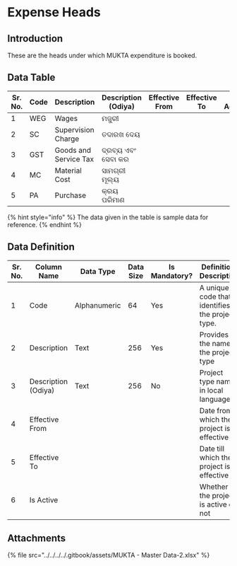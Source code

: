 # Expense Heads

## Introduction

These are the heads under which MUKTA expenditure is booked.&#x20;

## Data Table

| Sr. No. | Code | Description           | Description (Odiya) | Effective From | Effective To | Is Active |
| ------- | ---- | --------------------- | ------------------- | -------------- | ------------ | --------- |
| 1       | WEG  | Wages                 | ମଜୁରୀ               |                |              |           |
| 2       | SC   | Supervision Charge    | ତଦାରଖ ଦେୟ           |                |              |           |
| 3       | GST  | Goods and Service Tax | ଦ୍ରବ୍ୟ ଏବଂ ସେବା କର  |                |              |           |
| 4       | MC   | Material Cost         | ସାମଗ୍ରୀ ମୂଲ୍ୟ       |                |              |           |
| 5       | PA   | Purchase              | କ୍ରୟ ପରିମାଣ         |                |              |           |

{% hint style="info" %}
The data given in the table is sample data for reference.
{% endhint %}

## Data Definition

<table><thead><tr><th width="97">Sr. No.</th><th>Column Name</th><th>Data Type</th><th>Data Size</th><th>Is Mandatory?</th><th>Definition/ Description</th></tr></thead><tbody><tr><td>1</td><td>Code</td><td>Alphanumeric</td><td>64</td><td>Yes</td><td>A unique code that identifies the project type.</td></tr><tr><td>2</td><td>Description</td><td>Text</td><td>256</td><td>Yes</td><td>Provides the name of the project type </td></tr><tr><td>3</td><td>Description (Odiya)</td><td>Text</td><td>256</td><td>No</td><td>Project type name in local language</td></tr><tr><td>4</td><td>Effective From</td><td></td><td></td><td></td><td>Date from which the project is effective</td></tr><tr><td>5</td><td>Effective To</td><td></td><td></td><td></td><td>Date till which the project is effective</td></tr><tr><td>6</td><td>Is Active</td><td></td><td></td><td></td><td>Whether the project is active or not</td></tr></tbody></table>

## Attachments

{% file src="../../../../.gitbook/assets/MUKTA - Master Data-2.xlsx" %}
